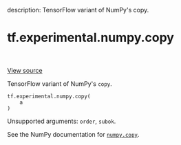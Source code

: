 description: TensorFlow variant of NumPy's copy.

<div itemscope itemtype="http://developers.google.com/ReferenceObject">
<meta itemprop="name" content="tf.experimental.numpy.copy" />
<meta itemprop="path" content="Stable" />
</div>

# tf.experimental.numpy.copy

<!-- Insert buttons and diff -->

<table class="tfo-notebook-buttons tfo-api nocontent" align="left">

</table>

<a target="_blank" class="external" href="/code/stable/tensorflow/python/ops/numpy_ops/np_array_ops.py">View source</a>



TensorFlow variant of NumPy's `copy`.

<pre class="devsite-click-to-copy prettyprint lang-py tfo-signature-link">
<code>tf.experimental.numpy.copy(
    a
)
</code></pre>



<!-- Placeholder for "Used in" -->

Unsupported arguments: `order`, `subok`.

See the NumPy documentation for [`numpy.copy`](https://numpy.org/doc/1.16/reference/generated/numpy.copy.html).